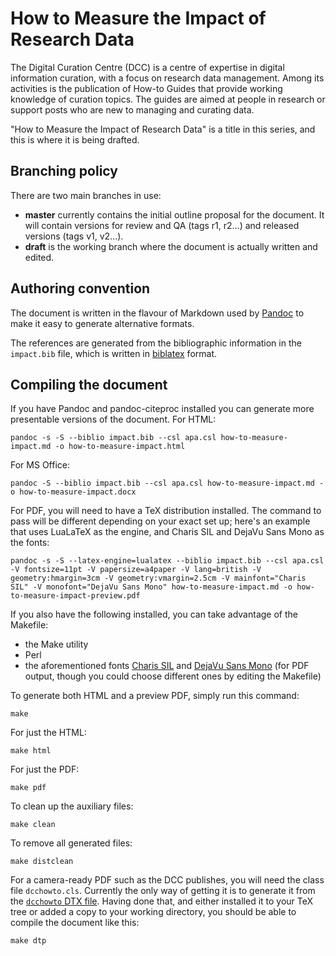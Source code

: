 How to Measure the Impact of Research Data
==========================================

The Digital Curation Centre (DCC) is a centre of expertise in digital information curation, with a focus on research data management. Among its activities is the publication of How-to Guides that provide working knowledge of curation topics. The guides are aimed at people in research or support posts who are new to managing and curating data. 

"How to Measure the Impact of Research Data" is a title in this series, and this is where it is being drafted.


Branching policy
----------------

There are two main branches in use:

* **master** currently contains the initial outline proposal for the document. It will contain versions for review and QA (tags r1, r2...) and released versions (tags v1, v2...).
* **draft** is the working branch where the document is actually written and edited.


Authoring convention
--------------------

The document is written in the flavour of Markdown used by [Pandoc](http://johnmacfarlane.net/pandoc/) to make it easy to generate alternative formats.

The references are generated from the bibliographic information in the `impact.bib` file, which is written in [biblatex](http://www.tex.ac.uk/tex-archive/help/Catalogue/entries/biblatex.html) format.


Compiling the document
----------------------

If you have Pandoc and pandoc-citeproc installed you can generate more presentable versions of the document. For HTML:

~~~~
pandoc -s -S --biblio impact.bib --csl apa.csl how-to-measure-impact.md -o how-to-measure-impact.html
~~~~

For MS Office:

~~~~
pandoc -S --biblio impact.bib --csl apa.csl how-to-measure-impact.md -o how-to-measure-impact.docx
~~~~

For PDF, you will need to have a TeX distribution installed. The command to pass will be different depending on your exact set up; here's an example that uses LuaLaTeX as the engine, and Charis SIL and DejaVu Sans Mono as the fonts:

~~~~
pandoc -s -S --latex-engine=lualatex --biblio impact.bib --csl apa.csl -V fontsize=11pt -V papersize=a4paper -V lang=british -V geometry:hmargin=3cm -V geometry:vmargin=2.5cm -V mainfont="Charis SIL" -V monofont="DejaVu Sans Mono" how-to-measure-impact.md -o how-to-measure-impact-preview.pdf
~~~~

If you also have the following installed, you can take advantage of the Makefile:

* the Make utility
* Perl
* the aforementioned fonts [Charis SIL](http://scripts.sil.org/cms/scripts/page.php?item_id=CharisSIL_download) and [DejaVu Sans Mono](http://dejavu-fonts.org/wiki/Download) (for PDF output, though you could choose different ones by editing the Makefile)

To generate both HTML and a preview PDF, simply run this command:

~~~~
make
~~~~

For just the HTML:

~~~~
make html
~~~~

For just the PDF:

~~~~
make pdf
~~~~

To clean up the auxiliary files:

~~~~
make clean
~~~~

To remove all generated files:

~~~~
make distclean
~~~~

For a camera-ready PDF such as the DCC publishes, you will need the class file `dcchowto.cls`. Currently the only way of getting it is to generate it from the [`dcchowto` DTX file](https://github.com/alex-ball/dcchowto). Having done that, and either installed it to your TeX tree or added a copy to your working directory, you should be able to compile the document like this:

~~~~
make dtp
~~~~
